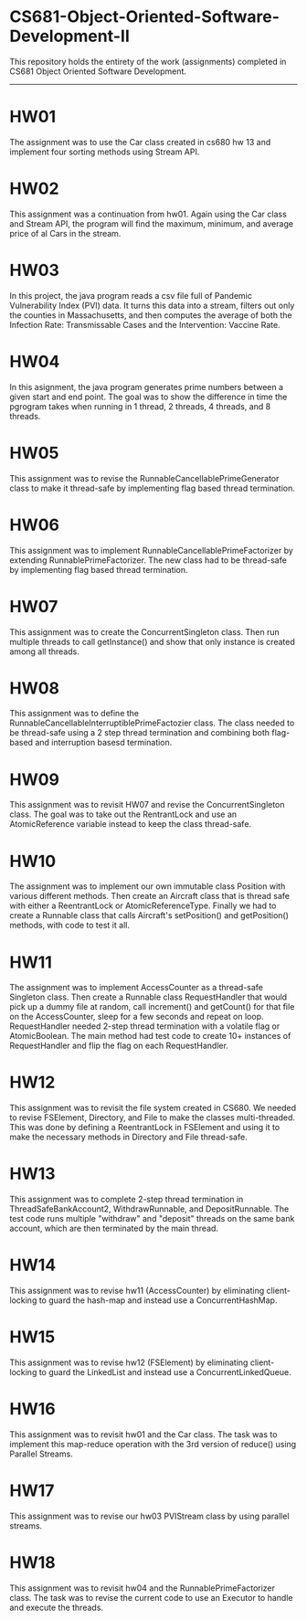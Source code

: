 # CS681-Object-Oriented-Software-Development-II
This repository holds the entirety of the work (assignments) completed in CS681 Object Oriented Software Development.

----------------

# HW01
The assignment was to use the Car class created in cs680 hw 13 and implement four sorting methods using Stream API.

# HW02
This assignment was a continuation from hw01. Again using the Car class and Stream API, the program will find the maximum, minimum, and average price of al Cars in the stream.

# HW03
In this project, the java program reads a csv file full of Pandemic Vulnerability Index (PVI) data. It turns this data into a stream, filters out only the counties in Massachusetts, and then computes the average of both the Infection Rate: Transmissable Cases and the Intervention: Vaccine Rate.

# HW04
In this asignment, the java program generates prime numbers between a given start and end point. The goal was to show the difference in time the pgrogram takes when running in 1 thread, 2 threads, 4 threads, and 8 threads.

# HW05
This assignment was to revise the RunnableCancellablePrimeGenerator class to make it thread-safe by implementing flag based thread termination.

# HW06
This assignment was to implement RunnableCancellablePrimeFactorizer by extending RunnablePrimeFactorizer. The new class had to be thread-safe by implementing flag based thread termination.

# HW07
This assignment was to create the ConcurrentSingleton class. Then run multiple threads to call getInstance() and show that only instance is created among all threads.

# HW08
This assignment was to define the RunnableCancellableInterruptiblePrimeFactozier class. The class needed to be thread-safe using a 2 step thread termination and combining both flag-based and interruption basesd termination.

# HW09
This assignment was to revisit HW07 and revise the ConcurrentSingleton class. The goal was to take out the RentrantLock and use an AtomicReference variable instead to keep the class thread-safe.

# HW10
The assignment was to implement our own immutable class Position with various different methods. Then create an Aircraft class that is thread safe with either a ReentrantLock or AtomicReferenceType. Finally we had to create a Runnable class that calls Aircraft's setPosition() and getPosition() methods, with code to test it all.

# HW11
The assignment was to implement AccessCounter as a thread-safe Singleton class. Then create a Runnable class RequestHandler that would pick up a dummy file at random, call increment() and getCount() for that file on the AccessCounter, sleep for a few seconds and repeat on loop. RequestHandler needed 2-step thread termination with a volatile flag or AtomicBoolean. The main method had test code to create 10+ instances of RequestHandler and flip the flag on each RequestHandler.

# HW12
This assignment was to revisit the file system created in CS680. We needed to revise FSElement, Directory, and File to make the classes multi-threaded. This was done by defining a ReentrantLock in FSElement and using it to make the necessary methods in Directory and File thread-safe.

# HW13
This assignment was to complete 2-step thread termination in ThreadSafeBankAccount2, WithdrawRunnable, and DepositRunnable. The test code runs multiple "withdraw" and "deposit" threads on the same bank account, which are then terminated by the main thread.

# HW14
This assignment was to revise hw11 (AccessCounter) by eliminating client-locking to guard the hash-map and instead use a ConcurrentHashMap.

# HW15
This assignment was to revise hw12 (FSElement) by eliminating client-locking to guard the LinkedList and instead use a ConcurrentLinkedQueue.

# HW16
This assignment was to revisit hw01 and the Car class. The task was to implement this map-reduce operation with the 3rd version of reduce() using Parallel Streams.

# HW17
This assignment was to revise our hw03 PVIStream class by using parallel streams.

# HW18
This assignment was to revisit hw04 and the RunnablePrimeFactorizer class. The task was to revise the current code to use an Executor to handle and execute the threads.

